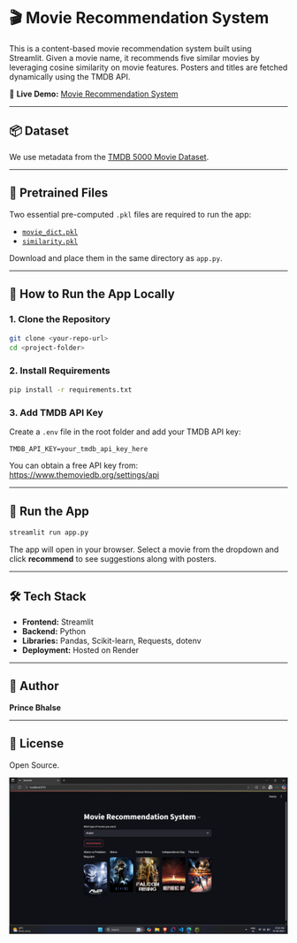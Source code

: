 # 🎬 Movie Recommendation System

This is a content-based movie recommendation system built using Streamlit. Given a movie name, it recommends five similar movies by leveraging cosine similarity on movie features. Posters and titles are fetched dynamically using the TMDB API.

🔗 **Live Demo:** [Movie Recommendation System](https://movierecommendationsystem-rlyq.onrender.com/)

---

## 📦 Dataset

We use metadata from the [TMDB 5000 Movie Dataset](https://www.kaggle.com/datasets/tmdb/tmdb-movie-metadata).

---

## 📁 Pretrained Files

Two essential pre-computed `.pkl` files are required to run the app:

- [`movie_dict.pkl`](https://huggingface.co/spaces/Princebhalse92/movie-model-files/resolve/main/movie_dict.pkl)
- [`similarity.pkl`](https://huggingface.co/spaces/Princebhalse92/movie-model-files/resolve/main/similarity.pkl)

Download and place them in the same directory as `app.py`.

---

## 🚀 How to Run the App Locally

### 1. Clone the Repository

```bash
git clone <your-repo-url>
cd <project-folder>
```

### 2. Install Requirements

```bash
pip install -r requirements.txt
```

### 3. Add TMDB API Key

Create a `.env` file in the root folder and add your TMDB API key:

```env
TMDB_API_KEY=your_tmdb_api_key_here
```

You can obtain a free API key from: https://www.themoviedb.org/settings/api

---

## 🏃 Run the App

```bash
streamlit run app.py
```

The app will open in your browser. Select a movie from the dropdown and click **recommend** to see suggestions along with posters.

---

## 🛠️ Tech Stack

- **Frontend:** Streamlit
- **Backend:** Python
- **Libraries:** Pandas, Scikit-learn, Requests, dotenv
- **Deployment:** Hosted on Render

---

## 👤 Author

**Prince Bhalse**

---

## 📄 License

Open Source.

   
![Alt text](ss.png)
